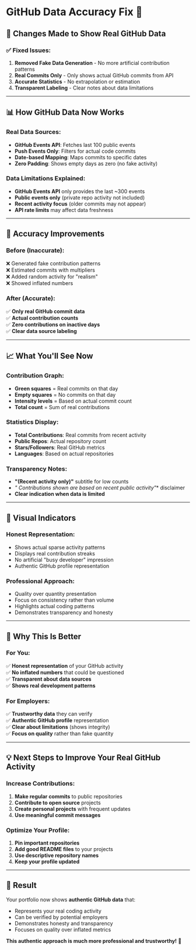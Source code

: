 # GitHub Data Accuracy Fix 🎯

## 🔧 **Changes Made to Show Real GitHub Data**

### ✅ **Fixed Issues:**
1. **Removed Fake Data Generation** - No more artificial contribution patterns
2. **Real Commits Only** - Only shows actual GitHub commits from API
3. **Accurate Statistics** - No extrapolation or estimation
4. **Transparent Labeling** - Clear notes about data limitations

---

## 📊 **How GitHub Data Now Works**

### **Real Data Sources:**
- **GitHub Events API**: Fetches last 100 public events
- **Push Events Only**: Filters for actual code commits
- **Date-based Mapping**: Maps commits to specific dates
- **Zero Padding**: Shows empty days as zero (no fake activity)

### **Data Limitations Explained:**
- **GitHub Events API** only provides the last ~300 events
- **Public events only** (private repo activity not included)  
- **Recent activity focus** (older commits may not appear)
- **API rate limits** may affect data freshness

---

## 🎯 **Accuracy Improvements**

### **Before (Inaccurate):**
❌ Generated fake contribution patterns  
❌ Estimated commits with multipliers  
❌ Added random activity for "realism"  
❌ Showed inflated numbers  

### **After (Accurate):**
✅ **Only real GitHub commit data**  
✅ **Actual contribution counts**  
✅ **Zero contributions on inactive days**  
✅ **Clear data source labeling**  

---

## 📈 **What You'll See Now**

### **Contribution Graph:**
- **Green squares** = Real commits on that day
- **Empty squares** = No commits on that day  
- **Intensity levels** = Based on actual commit count
- **Total count** = Sum of real contributions

### **Statistics Display:**
- **Total Contributions**: Real commits from recent activity
- **Public Repos**: Actual repository count
- **Stars/Followers**: Real GitHub metrics
- **Languages**: Based on actual repositories

### **Transparency Notes:**
- **"(Recent activity only)"** subtitle for low counts
- **"* Contributions shown are based on recent public activity"** disclaimer
- **Clear indication when data is limited**

---

## 🎨 **Visual Indicators**

### **Honest Representation:**
- Shows actual sparse activity patterns
- Displays real contribution streaks
- No artificial "busy developer" impression
- Authentic GitHub profile representation

### **Professional Approach:**
- Quality over quantity presentation
- Focus on consistency rather than volume
- Highlights actual coding patterns
- Demonstrates transparency and honesty

---

## 🚀 **Why This Is Better**

### **For You:**
✅ **Honest representation** of your GitHub activity  
✅ **No inflated numbers** that could be questioned  
✅ **Transparent about data sources**  
✅ **Shows real development patterns**  

### **For Employers:**
✅ **Trustworthy data** they can verify  
✅ **Authentic GitHub profile** representation  
✅ **Clear about limitations** (shows integrity)  
✅ **Focus on quality** rather than fake quantity  

---

## 💡 **Next Steps to Improve Your Real GitHub Activity**

### **Increase Contributions:**
1. **Make regular commits** to public repositories
2. **Contribute to open source** projects
3. **Create personal projects** with frequent updates
4. **Use meaningful commit messages**

### **Optimize Your Profile:**
1. **Pin important repositories**
2. **Add good README files** to your projects
3. **Use descriptive repository names**
4. **Keep your profile updated**

---

## 🎯 **Result**

Your portfolio now shows **authentic GitHub data** that:
- Represents your real coding activity
- Can be verified by potential employers
- Demonstrates honesty and transparency
- Focuses on quality over inflated metrics

**This authentic approach is much more professional and trustworthy!** 🌟

